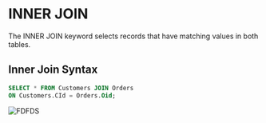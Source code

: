 # INNER JOIN
The INNER JOIN keyword selects records that have matching values in both tables.

## Inner Join Syntax
```sql
SELECT * FROM Customers JOIN Orders
ON Customers.CId = Orders.Oid;

```
![FDFDS](https://www.w3schools.com/sql/img_innerjoin.gif)